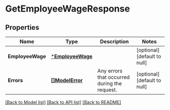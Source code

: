 # GetEmployeeWageResponse

## Properties

 Name             | Type                                 | Description                                  | Notes                        
------------------|--------------------------------------|----------------------------------------------|------------------------------
 **EmployeeWage** | [***EmployeeWage**](EmployeeWage.md) |                                              | [optional] [default to null] 
 **Errors**       | [**[]ModelError**](Error.md)         | Any errors that occurred during the request. | [optional] [default to null] 

[[Back to Model list]](../README.md#documentation-for-models) [[Back to API list]](../README.md#documentation-for-api-endpoints) [[Back to README]](../README.md)

